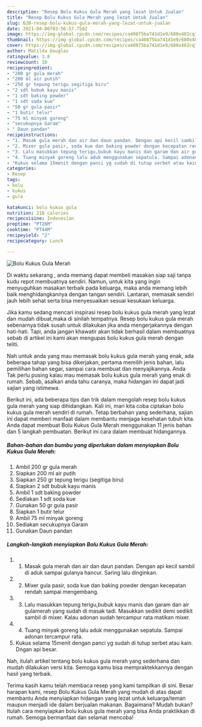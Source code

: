 ```yaml
---
description: "Resep Bolu Kukus Gula Merah yang lezat Untuk Jualan"
title: "Resep Bolu Kukus Gula Merah yang lezat Untuk Jualan"
slug: 620-resep-bolu-kukus-gula-merah-yang-lezat-untuk-jualan
date: 2021-04-06T03:56:57.758Z
image: https://img-global.cpcdn.com/recipes/ca40875ba741d1e9/680x482cq70/bolu-kukus-gula-merah-foto-resep-utama.jpg
thumbnail: https://img-global.cpcdn.com/recipes/ca40875ba741d1e9/680x482cq70/bolu-kukus-gula-merah-foto-resep-utama.jpg
cover: https://img-global.cpcdn.com/recipes/ca40875ba741d1e9/680x482cq70/bolu-kukus-gula-merah-foto-resep-utama.jpg
author: Matilda Douglas
ratingvalue: 3.8
reviewcount: 10
recipeingredient:
- "200 gr gula merah"
- "200 ml air putih"
- "250 gr tepung terigu segitiga biru"
- "2 sdt bubuk kayu manis"
- "1 sdt baking powder"
- "1 sdt soda kue"
- "50 gr gula pasir"
- "1 butir telur"
- "75 ml minyak goreng"
- "secukupnya Garam"
- " Daun pandan"
recipeinstructions:
- "1. Masak gula merah dan air dan daun pandan. Dengan api kecil sambil di aduk sampai gulanya hancur. Saring lalu dinginkan."
- "2. Mixer gula pasir, soda kue dan baking powder dengan kecepatan rendah sampai mengembang."
- "3. Lalu masukkan tepung terigu,bubuk kayu manis dan garam dan air gulamerah yang sudah di masak tadi. Masukkan sedikit demi sedikit sambil di mixer. Kalau adonan sudah tercampur rata matikan mixer."
- "4. Tuang minyak goreng lalu aduk menggunakan sepatula. Sampai adonan tercampur rata."
- "Kukus selama 15menit dengan panci yg sudah di tutup serbet atau kain. Dngan api besar."
categories:
- Resep
tags:
- bolu
- kukus
- gula

katakunci: bolu kukus gula 
nutrition: 218 calories
recipecuisine: Indonesian
preptime: "PT26M"
cooktime: "PT44M"
recipeyield: "2"
recipecategory: Lunch

---
```



![Bolu Kukus Gula Merah](https://img-global.cpcdn.com/recipes/ca40875ba741d1e9/680x482cq70/bolu-kukus-gula-merah-foto-resep-utama.jpg)

Di waktu  sekarang , anda memang dapat membeli masakan siap saji tanpa kudu repot membuatnya sendiri. Namun, untuk kita yang ingin menyuguhkan masakan terbaik pada keluarga, maka anda memang lebih baik menghidangkannya dengan tangan sendiri. Lantaran, memasak sendiri jauh lebih sehat serta bisa menyesuaikan sesuai kesukaan keluarga.

Jika kamu sedang mencari inspirasi resep bolu kukus gula merah yang lezat dan mudah dibuat,maka di sinilah tempatnya. Resep bolu kukus gula merah  sebenarnya tidak susah untuk dilakukan jika anda mengerjakannya dengan hati-hati. Tapi, anda jangan khawatir akan tidak berhasil dalam membuatnya 
sebab di artikel ini kami akan mengupas bolu kukus gula merah dengan teliti.  



Nah untuk anda yang mau memasak bolu kukus gula merah yang enak, ada beberapa tahap yang bisa dikerjakan, pertama memilih jenis bahan, lalu pemilihan bahan segar, sampai cara membuat dan menyajikannya. Anda Tak perlu pusing kalau mau memasak bolu kukus gula merah yang enak di rumah. Sebab, asalkan anda  tahu caranya, maka hidangan ini dapat jadi sajian yang istimewa.

Berikut ini, ada beberapa tips dan trik dalam mengolah resep bolu kukus gula merah yang siap dihidangkan. Kali ini, mari kita coba ciptakan bolu kukus gula merah sendiri di rumah. Tetap berbahan yang sederhana, sajian ini dapat memberi manfaat dalam membantu menjaga kesehatan tubuh kita. Anda dapat membuat Bolu Kukus Gula Merah menggunakan 11 jenis bahan dan 5 langkah pembuatan. Berikut ini cara dalam membuat hidangannya.

<!--inarticleads1-->

##### Bahan-bahan dan bumbu yang diperlukan dalam menyiapkan Bolu Kukus Gula Merah:

1. Ambil 200 gr gula merah
1. Siapkan 200 ml air putih
1. Siapkan 250 gr tepung terigu (segitiga biru)
1. Siapkan 2 sdt bubuk kayu manis
1. Ambil 1 sdt baking powder
1. Sediakan 1 sdt soda kue
1. Gunakan 50 gr gula pasir
1. Siapkan 1 butir telur
1. Ambil 75 ml minyak goreng
1. Sediakan secukupnya Garam
1. Gunakan  Daun pandan




<!--inarticleads2-->

##### Langkah-langkah menyiapkan Bolu Kukus Gula Merah:

1. 1. Masak gula merah dan air dan daun pandan. Dengan api kecil sambil di aduk sampai gulanya hancur. Saring lalu dinginkan.
1. 2. Mixer gula pasir, soda kue dan baking powder dengan kecepatan rendah sampai mengembang.
1. 3. Lalu masukkan tepung terigu,bubuk kayu manis dan garam dan air gulamerah yang sudah di masak tadi. Masukkan sedikit demi sedikit sambil di mixer. Kalau adonan sudah tercampur rata matikan mixer.
1. 4. Tuang minyak goreng lalu aduk menggunakan sepatula. Sampai adonan tercampur rata.
1. Kukus selama 15menit dengan panci yg sudah di tutup serbet atau kain. Dngan api besar.




Nah, itulah artikel tentang  bolu kukus gula merah  yang sederhana dan mudah dilakukan versi kita. Semoga kamu bisa mempraktekkannya dengan hasil yang terbaik. 

Terima kasih kamu telah membaca resep yang kami tampilkan di sini. Besar harapan kami, resep  Bolu Kukus Gula Merah yang mudah di atas dapat membantu Anda menyiapkan hidangan yang lezat untuk keluarga/teman maupun menjadi ide dalam berjualan makanan. Bagaimana? Mudah bukan? Itulah cara menyiapkan bolu kukus gula merah yang bisa Anda praktikkan di rumah. Semoga bermanfaat dan selamat mencoba!

